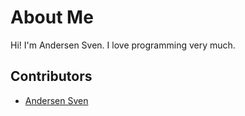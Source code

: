 # About Me
Hi! I'm Andersen Sven. I love programming very much.
## Contributors
- [Andersen Sven](./andersen-sven/README.md)